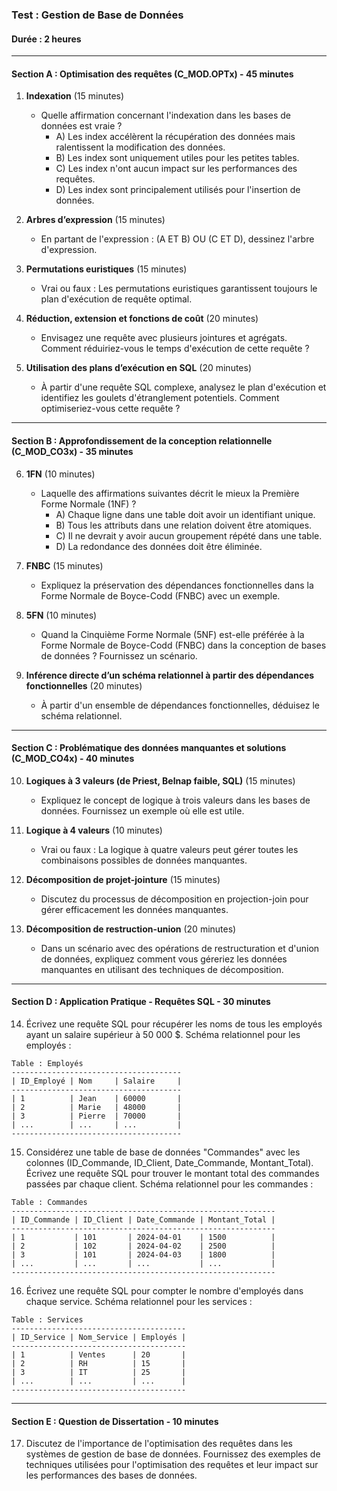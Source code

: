### Test : Gestion de Base de Données

#### Durée : 2 heures

---

#### Section A : Optimisation des requêtes (C_MOD.OPTx) - 45 minutes

1. **Indexation** (15 minutes)
   - Quelle affirmation concernant l'indexation dans les bases de données est vraie ?
     - A) Les index accélèrent la récupération des données mais ralentissent la modification des données.
     - B) Les index sont uniquement utiles pour les petites tables.
     - C) Les index n'ont aucun impact sur les performances des requêtes.
     - D) Les index sont principalement utilisés pour l'insertion de données.

2. **Arbres d’expression** (15 minutes)
   - En partant de l'expression : (A ET B) OU (C ET D), dessinez l'arbre d'expression.

3. **Permutations euristiques** (15 minutes)
   - Vrai ou faux : Les permutations euristiques garantissent toujours le plan d'exécution de requête optimal.

4. **Réduction, extension et fonctions de coût** (20 minutes)
   - Envisagez une requête avec plusieurs jointures et agrégats. Comment réduiriez-vous le temps d'exécution de cette requête ?

5. **Utilisation des plans d’exécution en SQL** (20 minutes)
   - À partir d'une requête SQL complexe, analysez le plan d'exécution et identifiez les goulets d'étranglement potentiels. Comment optimiseriez-vous cette requête ?

---

#### Section B : Approfondissement de la conception relationnelle (C_MOD_CO3x) - 35 minutes

6. **1FN** (10 minutes)
   - Laquelle des affirmations suivantes décrit le mieux la Première Forme Normale (1NF) ?
     - A) Chaque ligne dans une table doit avoir un identifiant unique.
     - B) Tous les attributs dans une relation doivent être atomiques.
     - C) Il ne devrait y avoir aucun groupement répété dans une table.
     - D) La redondance des données doit être éliminée.

7. **FNBC** (15 minutes)
   - Expliquez la préservation des dépendances fonctionnelles dans la Forme Normale de Boyce-Codd (FNBC) avec un exemple.

8. **5FN** (10 minutes)
   - Quand la Cinquième Forme Normale (5NF) est-elle préférée à la Forme Normale de Boyce-Codd (FNBC) dans la conception de bases de données ? Fournissez un scénario.

9. **Inférence directe d’un schéma relationnel à partir des dépendances fonctionnelles** (20 minutes)
   - À partir d'un ensemble de dépendances fonctionnelles, déduisez le schéma relationnel.

---

#### Section C : Problématique des données manquantes et solutions (C_MOD_CO4x) - 40 minutes

10. **Logiques à 3 valeurs (de Priest, Belnap faible, SQL)** (15 minutes)
    - Expliquez le concept de logique à trois valeurs dans les bases de données. Fournissez un exemple où elle est utile.

11. **Logique à 4 valeurs** (10 minutes)
    - Vrai ou faux : La logique à quatre valeurs peut gérer toutes les combinaisons possibles de données manquantes.

12. **Décomposition de projet-jointure** (15 minutes)
    - Discutez du processus de décomposition en projection-join pour gérer efficacement les données manquantes.

13. **Décomposition de restruction-union** (20 minutes)
    - Dans un scénario avec des opérations de restructuration et d'union de données, expliquez comment vous géreriez les données manquantes en utilisant des techniques de décomposition.

---

#### Section D : Application Pratique - Requêtes SQL - 30 minutes

14. Écrivez une requête SQL pour récupérer les noms de tous les employés ayant un salaire supérieur à 50 000 $.
Schéma relationnel pour les employés :

   ```plaintext
   Table : Employés
   --------------------------------------
   | ID_Employé | Nom     | Salaire     |
   --------------------------------------
   | 1          | Jean    | 60000       |
   | 2          | Marie   | 48000       |
   | 3          | Pierre  | 70000       |
   | ...        | ...     | ...         |
   --------------------------------------
   ```

15. Considérez une table de base de données "Commandes" avec les colonnes (ID_Commande, ID_Client, Date_Commande, Montant_Total). Écrivez une requête SQL pour trouver le montant total des commandes passées par chaque client.
Schéma relationnel pour les commandes :

   ```plaintext
   Table : Commandes
   -----------------------------------------------------------
   | ID_Commande | ID_Client | Date_Commande | Montant_Total |
   -----------------------------------------------------------
   | 1           | 101       | 2024-04-01    | 1500          |
   | 2           | 102       | 2024-04-02    | 2500          |
   | 3           | 101       | 2024-04-03    | 1800          |
   | ...         | ...       | ...           | ...           |
   -----------------------------------------------------------
   ```
   
16. Écrivez une requête SQL pour compter le nombre d'employés dans chaque service.
Schéma relationnel pour les services :

   ```plaintext
   Table : Services
   ---------------------------------------
   | ID_Service | Nom_Service | Employés |
   ---------------------------------------
   | 1          | Ventes      | 20       |
   | 2          | RH          | 15       |
   | 3          | IT          | 25       |
   | ...        | ...         | ...      |
   ---------------------------------------
   ```
   
---

#### Section E : Question de Dissertation - 10 minutes

17. Discutez de l'importance de l'optimisation des requêtes dans les systèmes de gestion de base de données. Fournissez des exemples de techniques utilisées pour l'optimisation des requêtes et leur impact sur les performances des bases de données.

